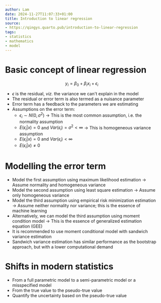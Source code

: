 ```yaml
---
author: Lam
date: 2024-11-27T11:07:33+01:00
title: Introduction to linear regression
source:
- https://qingys.quarto.pub/introduction-to-linear-regression
tags:
- statistics
- mathematics
- model
---
```


# Basic concept of linear regression

$$
y_i = \beta_0 + \beta_i x_i + \epsilon_i
$$

- $\epsilon$ is the residual, *viz.* the variance we can't explain in the model
- The residual or error term is also termed as a nuisance parameter
- Error term has a feedback to the parameters we are estimating
- Assumptions on the error term:
  - $\epsilon_i \sim N(0, \sigma^2)$ $\to$ This is the most common assumption, i.e. the normality assumption
  - $E(\epsilon_i | x) = 0$ and $Var(\epsilon_i) = \sigma^2 < \infty$ $\to$ This is homogeneous variance assumption
  - $E(\epsilon_i | x) = 0$ and $Var(\epsilon_i) < \infty$
  - $E(\epsilon_i | x) \neq 0$

# Modelling the error term

- Model the first assumption using maximum likelihood estimation $\to$ Assume normality and homogeneous variance
- Model the second assumption using least square estimation $\to$ Assume only homogeneous variance
- Model the third assumption using empirical risk minimization estimation $\to$ Assume neither normality nor variance; this is the essence of machine learning
- Alternatively, we can model the third assumption using moment condition model $\to$ This is the essence of generalized estimation equation (GEE)
- It is recommended to use moment conditional model with sandwich variance estimation
- Sandwich variance estimation has similar performance as the bootstrap approach, but with a lower computational demand

# Shifts in modern statistics

- From a full parametric model to a semi-parametric model or a misspecified model
- From the true value to the pseudo-true value
- Quantify the uncertainty based on the pseudo-true value

